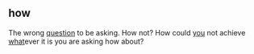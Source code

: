 ## how

The wrong [question](question.md) to be asking.
How not? How could [you](you.md) not achieve [what](what.md)ever it is you are asking how about?
